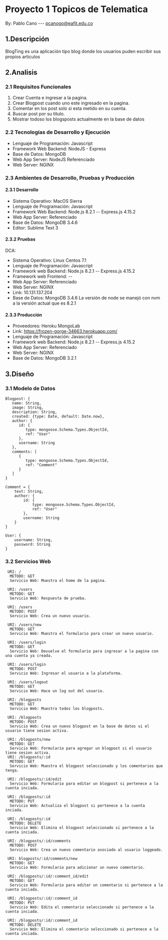 # Proyecto 1 Topicos de Telematica
By: Pablo Cano --- pcanogo@eafit.edu.co

## 1.Descripción
BlogTing es una aplicación tipo blog donde los usuarios puden escribir sus propios articulos


## 2.Analisis
### 2.1 Requisitos Funcionales
1. Crear Cuenta e ingresar a la pagina.
2. Crear Blogpost cuando uno este ingresado en la pagina.
3. Comentar en los post solo si esta metido en su cuenta.
4. Buscar post por su titulo.
5. Mostrar todoso los blogsposts actualmente en la base de datos
### 2.2 Tecnologías de Desarrollo y Ejecución
* Lenguaje de Programación: Javascript
* Framework Web Backend: NodeJS - Express
* Base de Datos: MongoDB
* Web App Server: NodeJS Referenciado
* Web Server: NGINX
### 2.3 Ambientes de Desarrollo, Pruebas y Producción
#### 2.3.1 Desarrollo
  * Sistema Operativo: MacOS Sierra 
  * Lenguaje de Programación: Javascript
  * Framework Web Backend: Node.js 8.2.1 -- Express.js 4.15.2
  * Web App Server: Referenciado
  * Base de Datos: MongoDB 3.4.6
  * Editor: Sublime Text 3
#### 2.3.2 Pruebas
  DCA:
  * Sistema Operativo: Linux Centos 7.1
  * Lenguaje de Programación: Javascript
  * Framework web Backend: Node.js 8.2.1 -- Express.js 4.15.2
  * Framework web Frontend: --
  * Web App Server: Referenciado
  * Web Server: NGINX
  * Link: 10.131.137.204 
  * Base de Datos: MongoDB 3.4.6
  La versión de node se manejó con nvm a la versión actual que es 8.2.1
#### 2.3.3 Producción
  * Proveedores: Heroku MongoLab
  * Link: https://frozen-gorge-34663.herokuapp.com/
  * Lenguaje de Programación: Javascript
  * Framework web Backend: Node.js 8.2.1 -- Express.js 4.15.2
  * Web App Server: Referenciado
  * Web Server: NGINX
  * Base de Datos: MongoDB 3.2.1
  
## 3.Diseño
### 3.1 Modelo de Datos
    
    Blogpost: {
       name: String,
       image: String,
       description: String,
       created: {type: Date, default: Date.now},
       author: {
          id: {
             type: mongoose.Schema.Types.ObjectId,
             ref: "User"
          },
          username: String
       },
       comments: [
          {
             type: mongoose.Schema.Types.ObjectId,
             ref: "Comment"
          }
       ]
    }

    Comment = {
        text: String,
        author: {
            id: {
                type: mongoose.Schema.Types.ObjectId,
                ref: "User"
            },
            username: String
        }
    }

    User: {
        username: String,
        password: String
    }
    
### 3.2 Servicios Web

     URI: /
      METODO: GET
      Servicio Web: Muestra el home de la pagina.
      
     URI: /users
      METODO: GET
      Servicio Web: Respuesta de prueba.
      
     URI: /users
      METODO: POST
      Servicio Web: Crea un nuevo usuario.
      
     URI: /users/new
      METODO: GET
      Servicio Web: Muestra el formulario para crear un nuevo usuario.
      
     URI: /users/login
      METODO: GET
      Servicio Web: Devuelve el formulario para ingresar a la pagina con una cuenta ya creada.
      
     URI: /users/login
      METODO: POST
      Servicio Web: Ingresar el usuario a la plataforma.
      
     URI: /users/logout
      METODO: GET
      Servicio Web: Hace un log out del usuario.
      
     URI: /blogposts
      METODO: GET
      Servicio Web: Muestra todos los blogposts.
      
     URI: /blogposts
      METODO: POST
      Servicio Web: Crea un nuevo blogpost en la base de datos si el usuario tiene sesion activa.
      
     URI: /blogposts/new
      METODO: GET
      Servicio Web: Formulario para agregar un blogpost si el usuario tiene sesion activa.
     URI: /blogposts/:id
      METODO: GET
      Servicio Web: Muestra el blogpost seleccionado y los comentarios que tenga.
      
     URI: /blogposts/:id/edit
      Servicio Web: Formulario para editar un blogpost si pertenece a la cuenta inciada.
      
     URI: /blogposts/:id
      METODO: PUT
      Servicio Web: Actualiza el blogpost si pertenece a la cuenta inciada.
      
     URI: /blogposts/:id
      METODO: DELETE
      Servicio Web: Elimina el blogpost seleccionado si pertenece a la cuenta inciada.
      
     URI: /blogposts/:id/comments
      METODO: POST
      Servicio Web: Crea un nuevo comentario asociado al usuario loggeado.
      
     URI: blogposts/:id/comments/new
      METODO: GET
      Servicio Web: Formulario para adicionar un nuevo comentario.
      
     URI: /blogposts/:id/:comment_id/edit
      METODO: GET
      Servicio Web: Formulario para editar un comentario si pertenece a la cuenta inciada.
      
     URI: /blogposts/:id/:comment_id
      METODO: PUT
      Servicio Web: Edita el comentario seleccionado si pertenece a la cuenta inciada.
      
     URI: /blogposts/:id/:comment_id
      METODO: DELETE
      Servicio Web: Elimina el comentario seleccionado si pertenece a la cuenta inciada.
      

